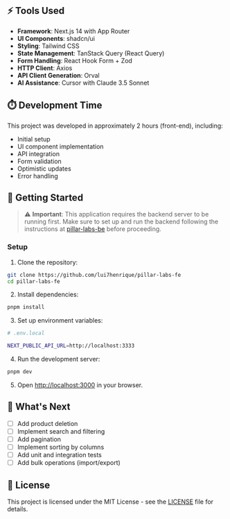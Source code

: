 ## ⚡ Tools Used

- **Framework**: Next.js 14 with App Router
- **UI Components**: shadcn/ui
- **Styling**: Tailwind CSS
- **State Management**: TanStack Query (React Query)
- **Form Handling**: React Hook Form + Zod
- **HTTP Client**: Axios
- **API Client Generation**: Orval
- **AI Assistance**: Cursor with Claude 3.5 Sonnet

## ⏱️ Development Time

This project was developed in approximately 2 hours (front-end), including:

- Initial setup
- UI component implementation
- API integration
- Form validation
- Optimistic updates
- Error handling

## 🚀 Getting Started

> ⚠️ **Important**: This application requires the backend server to be running first. Make sure to set up and run the backend following the instructions at [pillar-labs-be](https://github.com/lui7henrique/pillar-labs-be) before proceeding.

### Setup

1. Clone the repository:

```bash
git clone https://github.com/lui7henrique/pillar-labs-fe
cd pillar-labs-fe
```

2. Install dependencies:

```bash
pnpm install
```

3. Set up environment variables:

```bash
# .env.local

NEXT_PUBLIC_API_URL=http://localhost:3333
```

4. Run the development server:

```bash
pnpm dev
```

5. Open [http://localhost:3000](http://localhost:3000) in your browser.

## 🎯 What's Next

- [ ] Add product deletion
- [ ] Implement search and filtering
- [ ] Add pagination
- [ ] Implement sorting by columns
- [ ] Add unit and integration tests
- [ ] Add bulk operations (import/export)

## 📝 License

This project is licensed under the MIT License - see the [LICENSE](LICENSE) file for details.

